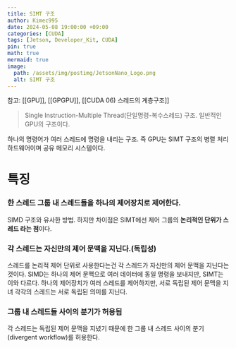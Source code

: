 ```yaml
---
title: SIMT 구조
author: Kimec995
date: 2024-05-08 19:00:00 +09:00
categories: [CUDA]
tags: [Jetson, Developer_Kit, CUDA]
pin: true
math: true
mermaid: true
image: 
  path: /assets/img/postimg/JetsonNano_Logo.png
  alt: SIMT 구조
---
```


참고: [[GPU]], [[GPGPU]], [[CUDA 06) 스레드의 계층구조]]
> Single Instruction-Multiple Thread(단일명령-복수스레드) 구조. 
> 일반적인 GPU의 구조이다.

하나의 명령어가 여러 스레드에 명령을 내리는 구조.
즉 GPU는 SIMT 구조의 병렬 처리 하드웨어이며 공유 메모리 시스템이다.

# 특징

### 한 스레드 그룹 내 스레드들을 하나의 제어장치로 제어한다.
SIMD 구조와 유사한 방법. 하지만 차이점은 SIMT에선 제어 그룹의 **논리적인 단위가 스레드 라는 점**이다.

### 각 스레드는 자신만의 제어 문맥을 지닌다.(독립성)
스레드를 논리적 제어 단위로 사용한다는건 각 스레드가 자신만의 제어 문맥을 지닌다는 것이다.
SIMD는 하나의 제어 문맥으로 여러 데이터에 동일 명령을 보내지만, SIMT는 이와 다르다. 하나의 제어장치가 여러 스레드를 제어하지만, 서로 독립된 제어 문맥을 지녀 각각의 스레드는 서로 독립된 의미를 지닌다.

### 그룹 내 스레드들 사이의 분기가 허용됨
각 스레드는 독립된 제어 문맥을 지녔기 때문에 한 그룹 내 스레드 사이의 분기(divergent workflow)를 허용한다.